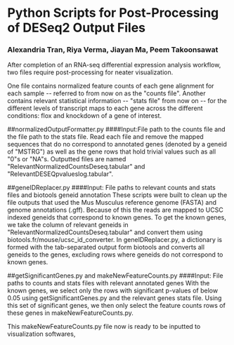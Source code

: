 # Python Scripts for Post-Processing of DESeq2 Output Files
### Alexandria Tran, Riya Verma, Jiayan Ma, Peem Takoonsawat

After completion of an RNA-seq differential expression analysis workflow, two files require post-processing for neater visualization. 

One file contains normalized feature counts of each gene alignment for each sample -- referred to from now on as the "counts file". 
Another contains relevant statistical information -- "stats file" from now on -- for the different levels of transcript maps to each gene across the different conditions: flox and knockdown of a gene of interest. 

##normalizedOutputFormatter.py
####Input:File path to the counts file and the file path to the stats file. 
Read each file and remove the mapped sequences that do no correspond to annotated genes (denoted by a geneid of "MSTRG") as well as the gene rows that hold trivial values such as all "0"s or "NA"s. Outputted files are named "RelevantNormalizedCountsDeseq.tabular" and "RelevantDESEQpvalueslog.tabular".

##geneIDReplacer.py
####Input: File paths to relevant counts and stats files and biotools geneid annotation
These scripts were built to clean up the file outputs that used the Mus Musculus reference genome (FASTA) and genome annotations (.gff). Because of this the reads are mapped to UCSC indexed geneids that correspond to known genes. To get the known genes, we take the column of relevant geneids in "RelevantNormalizedCountsDeseq.tabular" and convert them using biotools.fr/mouse/ucsc_id_converter. In geneIDReplacer.py, a dictionary is formed with the tab-separated output form biotools and converts all geneids to the genes, excluding rows where geneids do not correspond to known genes. 

##getSignificantGenes.py and makeNewFeatureCounts.py
####Input: File paths to counts and stats files with relevant annotated genes
With the known genes, we select only the rows with significant p-values of below 0.05 using getSignificantGenes.py and the relevant genes stats file. Using this set of significant genes, we then only select the feature counts rows of these genes in makeNewFeatureCounts.py. 

This makeNewFeatureCounts.py file now is ready to be inputted to visualization softwares, 
